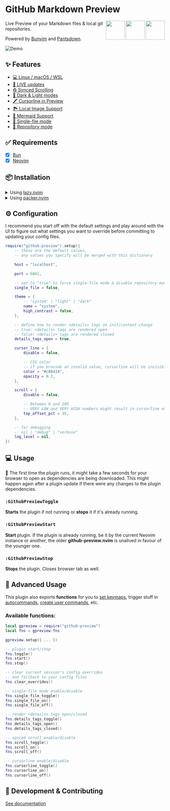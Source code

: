 # GitHub Markdown Preview

[<img src="https://raw.githubusercontent.com/wallpants/github-preview.nvim/main/docs/nvim.svg" height="60px" align="right" />](https://neovim.io/)
[<img src="https://raw.githubusercontent.com/wallpants/github-preview.nvim/main/docs/github.svg" height="60px" align="right" />](https://github.com/)
[<img src="https://raw.githubusercontent.com/wallpants/github-preview.nvim/main/docs/bun.svg" height="60px" align="right" />](https://bun.sh/)

Live Preview of your Markdown files & local git repositories.

Powered by [Bunvim](https://github.com/wallpants/bunvim) and [Pantsdown](https://github.com/wallpants/pantsdown).

![Demo](https://raw.githubusercontent.com/wallpants/gifs/main/github-preview.nvim/demo.gif)

## ✨ Features

-   [💻 Linux / macOS / WSL](https://github.com/wallpants/github-preview.nvim/blob/main/docs/features.md#-linux--macos--wsl)
-   [🔴 LIVE updates](https://github.com/wallpants/github-preview.nvim/blob/main/docs/features.md#-live-updates)
-   [♻️ Synced Scrolling](https://github.com/wallpants/github-preview.nvim/blob/main/docs/features.md#%EF%B8%8F-synced-scrolling)
-   [🌈 Dark & Light modes](https://github.com/wallpants/github-preview.nvim/blob/main/docs/features.md#-dark--light-modes)
-   [🖍️ Cursorline in Preview](https://github.com/wallpants/github-preview.nvim/blob/main/docs/features.md#%EF%B8%8F-cursorline-in-preview)
-   [🏞️ Local Image Support](https://github.com/wallpants/github-preview.nvim/blob/main/docs/features.md#%EF%B8%8F-local-image-support)
-   [🧜 Mermaid Support](https://github.com/wallpants/github-preview.nvim/blob/main/docs/features.md#-mermaid-support)
-   [📌 Single-file mode](https://github.com/wallpants/github-preview.nvim/blob/main/docs/features.md#-single-file-mode)
-   [📂 Repository mode](https://github.com/wallpants/github-preview.nvim/blob/main/docs/features.md#-repository-mode)

## ✅ Requirements

-   [x] [Bun](https://bun.sh)
-   [x] [Neovim](https://neovim.io)

## 📦 Installation

<details>
    <summary>
        Using <a href="https://github.com/folke/lazy.nvim">lazy.nvim</a>
    </summary>

```lua
{
    "wallpants/github-preview.nvim",
    cmd = { "GithubPreviewToggle" },
    keys = { "<leader>mpt" },
    opts = {
        -- config goes here
    },
    config = function(_, opts)
        local gpreview = require("github-preview")
        gpreview.setup(opts)

        local fns = gpreview.fns
        vim.keymap.set("n", "<leader>mpt", fns.toggle)
        vim.keymap.set("n", "<leader>mps", fns.single_file_toggle)
        vim.keymap.set("n", "<leader>mpd", fns.details_tags_toggle)
    end,
}
```

</details>

<details>
    <summary>
        Using <a href="https://github.com/wbthomason/packer.nvim">packer.nvim</a>
    </summary>

```lua
use {
    "wallpants/github-preview.nvim",
    cmd = { "GithubPreviewToggle" },
    keys = { "<leader>mpt" },
    opt = true,
    config = function()
        local gpreview = require("github-preview")
        gpreview.setup({
            -- config goes here
        })

        local fns = gpreview.fns
        vim.keymap.set("n", "<leader>mpt", fns.toggle)
        vim.keymap.set("n", "<leader>mps", fns.single_file_toggle)
        vim.keymap.set("n", "<leader>mpd", fns.details_tags_toggle)
    end,
}
```

</details>

## ⚙️ Configuration

I recommend you start off with the default settings and play around with the UI to figure out
what settings you want to override before committing to updating your config files.

```lua
require("github-preview").setup({
	-- these are the default values,
	-- any values you specify will be merged with this dictionary

	host = "localhost",

	port = 6041,

	-- set to "true" to force single-file mode & disable repository mode
	single_file = false,

	theme = {
		-- "system" | "light" | "dark"
		name = "system",
		high_contrast = false,
	},

	-- define how to render <details> tags on init/content-change
	-- true: <details> tags are rendered open
	-- false: <details> tags are rendered closed
	details_tags_open = true,

	cursor_line = {
		disable = false,

		-- CSS color
		-- if you provide an invalid value, cursorline will be invisible
		color = "#c86414",
		opacity = 0.2,
	},

	scroll = {
		disable = false,

		-- Between 0 and 100
		-- VERY LOW and VERY HIGH numbers might result in cursorline out of screen
		top_offset_pct = 35,
	},

	-- for debugging
	-- nil | "debug" | "verbose"
	log_level = nil,
})
```

## 💻 Usage

🚨 The first time the plugin runs, it might take a few seconds for your browser to open as dependencies are being downloaded.
This might happen again after a plugin update if there were any changes to the plugin dependencies.

### `:GithubPreviewToggle`

**Starts** the plugin if not running or **stops** it if it's already running.

### `:GithubPreviewStart`

**Start** plugin. If the plugin is already running, be it by the current Neovim
instance or another, the older **github-preview.nvim** is unalived in favour of
the younger one.

### `:GithubPreviewStop`

**Stops** the plugin. Closes browser tab as well.

## 🧠 Advanced Usage

This plugin also exports **functions** for you to
[set keymaps](<https://neovim.io/doc/user/lua.html#vim.keymap.set()>),
trigger stuff in [autocommands](<https://neovim.io/doc/user/api.html#nvim_create_autocmd()>),
[create user commands](<https://neovim.io/doc/user/api.html#nvim_create_user_command()>), etc.

### Available functions:

```lua
local gpreview = require("github-preview")
local fns = gpreview.fns

gpreview.setup({ ... })

-- plugin start/stop
fns.toggle()
fns.start()
fns.stop()

-- clear current session's config overrides
-- and fallback to your config files
fns.clear_overrides()

-- single-file mode enable/disable
fns.single_file_toggle()
fns.single_file_on()
fns.single_file_off()

-- render <details> tags open/closed
fns.details_tags_toggle()
fns.details_tags_open()
fns.details_tags_closed()

-- synced scroll enable/disable
fns.scroll_toggle()
fns.scroll_on()
fns.scroll_off()

-- cursorline enable/disable
fns.cursorline_toggle()
fns.cursorline_on()
fns.cursorline_off()
```

## 👷 Development & Contributing

[See documentation](/docs/DEVELOPMENT.md)
